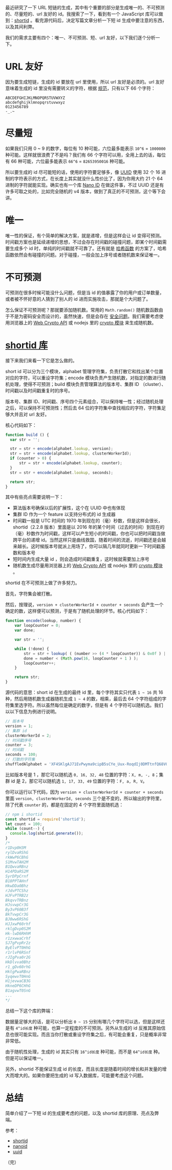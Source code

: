 <!--
{
  "id": "HyRFYEV2z",
  "title": "短 ID 生成器",
  "slug": "shortid-generator",
  "comments": true,
  "createdAt": "2018-04-18 11:20:37",
  "publishedAt": "2018-04-18 11:20:37",
  "updatedAt": "2018-04-18 11:20:37",
  "categories": ["算法"],
  "tags": [],
  "series": ""
}
-->

最近研究了一下 URL 短链的生成，其中有个重要的部分是生成唯一的、不可预测的、尽量短的、url 友好的 id。我搜索了一下，看到有一个 JavaScript 库可以做到：[shortid](https://github.com/dylang/shortid) 。看完源代码后，决定写篇文章分析一下短 id 生成中要注意的东西，以及其间利弊。

<!-- more -->

我们的需求主要有四个：唯一、不可预测、短、url 友好，以下我们逐个分析一下。

# URL 友好

因为要生成短链，生成的 id 要放在 url 里使用，所以 url 友好是必须的。url 友好意味着生成的 id 里没有需要转义的字符，根据 [规范](https://zh.wikipedia.org/wiki/%E7%99%BE%E5%88%86%E5%8F%B7%E7%BC%96%E7%A0%81)，只有以下 66 个字符：

```
ABCDEFGHIJKLMNOPQRSTUVWXYZ
abcdefghijklmnopqrstuvwxyz
0123456789
-_.~
```

# 尽量短

如果我们只用 0 ~ 9 的数字，每位有 10 种可能，六位最多能表示 `10^6` = `1000000` 种可能。这样就很浪费了不是吗？我们有 66 个字符可以用，全用上去的话，每位有 66 种可能，六位最多能表示 `66^6` = `82653950016` 种可能。

所以要生成的 id 尽可能短的话，使用的字符要足够多，像 [UUID](https://zh.wikipedia.org/wiki/%E9%80%9A%E7%94%A8%E5%94%AF%E4%B8%80%E8%AF%86%E5%88%AB%E7%A0%81) 使用 32 个 16 进制的字符表示的方式，在长度上其实就没什么性价比了，因为你用大约 21 个 64 进制的字符就能实现。确实也有一个库 [Nano ID](https://github.com/ai/nanoid) 在做这件事，不过 UUID 还是有许多可取之处的，比如完全随机的 v4 版本，做到了真正的不可预测，这个等下会讲。

# 唯一

唯一性的保证，有个简单的解决方案，就是递增，但是这样会让 id 变得可预测。时间戳方案也是延续递增的思想，不过会存在时间戳的碰撞问题，即某个时间戳需要生成多个 id 时，单纯的时间戳就不可靠了。还有就是 [哈希函数](https://zh.wikipedia.org/wiki/%E6%95%A3%E5%88%97%E5%87%BD%E6%95%B8) 的方案了，哈希函数依然会有碰撞的问题。对于碰撞，一般会加上序号或者随机数来保证唯一。

# 不可预测

可预测在很多时候可能没什么问题，但是当 id 的值暴露了你的用户或订单数量，或者被不怀好意的人猜到了别人的 id 进而实施攻击，那就是个大问题了。

怎么保证不可预测呢？那就要添加随机数。常用的 `Math.random()` 随机数函数由于不是为密码安全而设计的，虽然快速，但是会存在 [安全问题](https://stackoverflow.com/questions/5651789/is-math-random-cryptographically-secure)。我们需要考虑使用浏览器上的 [Web Crypto API](https://developer.mozilla.org/zh-CN/docs/Web/API/Web_Crypto_API) 或 nodejs 里的 [crypto 模块](https://nodejs.org/dist/latest-v8.x/docs/api/crypto.html) 来生成随机数。

# [shortid 库](https://github.com/dylang/shortid)

接下来我们来看一下它是怎么做的。

short id 可以分为三个模块，alphabet 管理字符集，负责打散它和找出某个位置对应的字符，可以重设字符集；encode 模块负责产生随机数，对指定的数进行随机处理，使得不可预测；build 模块负责管理算法的版本号、集群 ID （cluster）、时间戳以及时间戳重复时的序号。

版本号、集群 ID、时间戳、序号四个元素组合，可以保持唯一性；经过随机处理之后，可以保持不可预测性；然后去 64 位的字符集中查找相应的字符，字符集足够大并且对 url 友好。

核心代码如下：

```javascript
function build () {
  var str = '';

  str = str + encode(alphabet.lookup, version);
  str = str + encode(alphabet.lookup, clusterWorkerId);
  if (counter > 0) {
      str = str + encode(alphabet.lookup, counter);
  }
  str = str + encode(alphabet.lookup, seconds);

  return str;
}
```

其中有些亮点需要说明一下：

* 算法版本号确保以后的扩展性，这个在 UUID 中也有体现
* 集群 ID 作为一个 feature 以支持分布式的 id 生成器
* 时间戳一般是 UTC 时间的 1970 年到现在的（毫）秒数，但是这样会很长，shortid（2.2.8 版本）里面是以 2016 年的某个时间（过去的时间）到现在的（毫）秒数作为时间戳，这样可以产生短小的时间戳，你也可以把时间戳当做跨平台的递增 id。当然这样只是曲线救国，随着时间的流逝，时间戳还是会越来越长。这时候版本号就派上用场了，你可以隔几年就同时更新一下时间戳基数和版本号
* 短时间内生成大量 id ，则会造成时间戳重复，这时候就需要加上序号
* 随机数生成尽量用浏览器上的 [Web Crypto API](https://developer.mozilla.org/zh-CN/docs/Web/API/Web_Crypto_API) 或 nodejs 里的 [crypto 模块](https://nodejs.org/dist/latest-v8.x/docs/api/crypto.html) 。

shortid 在不可预测上做了许多努力。

首先，字符集会被打散。

然后，按理说，`version + clusterWorkerId + counter + seconds` 会产生一个确定的数，这样便可以预测，于是有了随机处理的环节。核心代码如下：

```javascript
function encode(lookup, number) {
    var loopCounter = 0;
    var done;

    var str = '';

    while (!done) {
        str = str + lookup( ( (number >> (4 * loopCounter)) & 0x0f ) | randomByte() );
        done = number < (Math.pow(16, loopCounter + 1 ) );
        loopCounter++;
    }

    return str;
}
```

源代码的意思：short id 在生成的最终 id 里，每个字符其实只代表 `1 ~ 16` 共 16 种，然后用随机数生成器随机生成 `1 ~ 4` 的数，相乘，最后去 64 个字符组成的字符集里选字符。所以虽然每位是确定的数字，但是有 4 个字符可以随机选。我们以以下信息为例进行说明。

```javascript
// 版本号
version = 1;
// 集群 id
clusterWorkerId = 2;
// 时间戳序号
counter = 3;
// 时间戳
seconds = 100;
// 打散的字符集
shuffledAlphabet = 'XF4SKlgAJ71EvPwyma9cipB5sCYe_Uux-RoqdIj0DMTtnfQ68VOWbrZHGz23kLNh';
```

比如版本号是 1 ，那它可以随机选 `0, 16, 32, 48` 位置的字符：`X, m, -, 8`；集群 id 是 2，那它可以随机选 `1, 17, 33, 49` 位置的字符：`F, a, R, V`。

你可以运行以下代码，因为 `version + clusterWorkerId + counter + seconds` 里面 `version, clusterWorkerId, seconds` 三个是不变的，所以输出的字符里，除了代表 `counter` 的，都是在固定的 4 个字符里面随机选：

```javascript
// npm i shortid
const shortid = require('shortid');
let count = 100;
while (count--) {
  console.log(shortid.generate());
}
/*
r1Dvp0H3M
rylDvaRShG
rkWwP6CBhG
S1MvwTAH2M
B1QwvaRBnz
H14PDaRS2M
SyrDPpCrnf
B18PPTAHnf
HkwDDa0Bhz
rJdvPTCShz
HJFvPTRB2z
BkqvvTRBnz
HJsvwpCr3G
By3vP60B3f
BkTvwpCr3G
BJ0ww6RShG
HJJxwP60rhf
rklgDvp0S2M
Hk-lwD6RHhM
r1zxwwaCrhf
SJ7gPvpRr2z
ByElvPT0HhG
r1rlvP6RSnf
rJIgPva0r2G
HkDlvva0Bhz
r1_gDv60rhG
HktgPwaRBnz
SyqewvT0HnG
H1jevwaCB3G
HkneDP6CHhG
B1agvwT0SnG
...
*/
```

总结一下这个库的弊端：

数据量足够大的话，是可以分析出 `0 ~ 15` 分别有哪几个字符可以选，但是这样还是有 `4^id长度` 种可能，也算一定程度的不可预测。另外从生成的 id 反推其原始信息也很可能实现。而且当你打散或重设字符集之后，有可能会重复，只是概率非常非常低。

由于随机性处理，生成的 id 其实只有 `16^id长度` 种可能，而不是 `64^id长度` 种。但是可以保证唯一。

另外，shortid 不能保证生成 id 的长度，而且长度是随着时间的增长和并发量的增大而增大的。如果你要把生成的 id 写入数据库，可能要考虑这个问题。

# 总结

简单介绍了一下短 id 的生成要考虑的问题，以及 shortid 库的原理、亮点及弊端。

参考：

* [shortid](https://github.com/dylang/shortid)
* [nanoid](https://github.com/ai/nanoid)
* [uuid](https://zh.wikipedia.org/zh-hans/通用唯一识别码)

（完）
